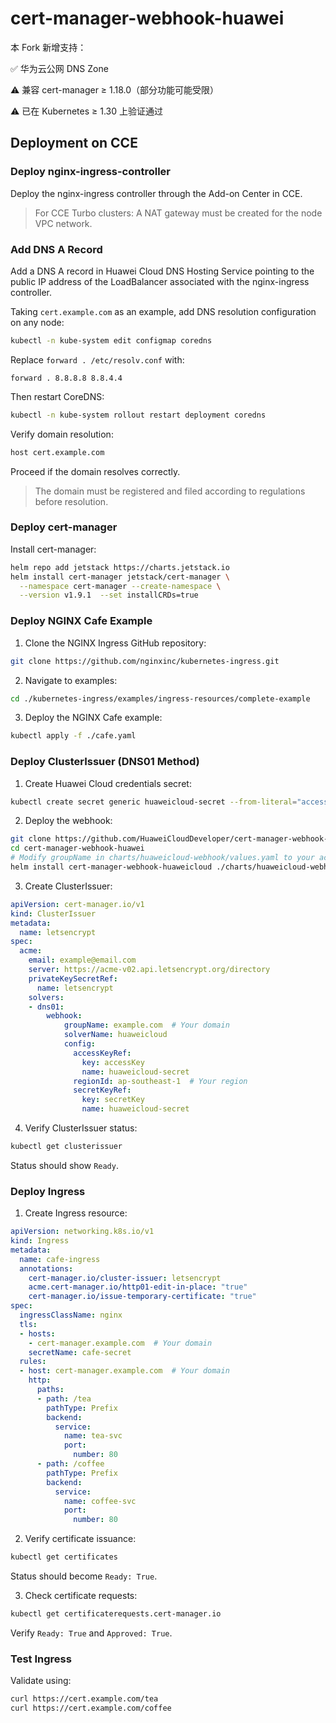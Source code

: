 # cert-manager-webhook-huawei

本 Fork 新增支持：

✅ 华为云公网 DNS Zone

⚠️ 兼容 cert-manager ≥ 1.18.0（部分功能可能受限）

⚠️ 已在 Kubernetes ≥ 1.30 上验证通过

## Deployment on CCE

### Deploy nginx-ingress-controller

Deploy the nginx-ingress controller through the Add-on Center in CCE.

> For CCE Turbo clusters: A NAT gateway must be created for the node VPC network.

### Add DNS A Record

Add a DNS A record in Huawei Cloud DNS Hosting Service pointing to the public IP address of the LoadBalancer associated with the nginx-ingress controller.

Taking `cert.example.com` as an example, add DNS resolution configuration on any node:

```sh
kubectl -n kube-system edit configmap coredns
```

Replace `forward . /etc/resolv.conf` with:
``` 
forward . 8.8.8.8 8.8.4.4
```

Then restart CoreDNS:
```sh
kubectl -n kube-system rollout restart deployment coredns
```

Verify domain resolution:
```sh
host cert.example.com
```

Proceed if the domain resolves correctly.

> The domain must be registered and filed according to regulations before resolution.

### Deploy cert-manager

Install cert-manager:
```sh
helm repo add jetstack https://charts.jetstack.io
helm install cert-manager jetstack/cert-manager \
  --namespace cert-manager --create-namespace \
  --version v1.9.1  --set installCRDs=true
```

### Deploy NGINX Cafe Example

1. Clone the NGINX Ingress GitHub repository:
```sh
git clone https://github.com/nginxinc/kubernetes-ingress.git
```

2. Navigate to examples:
```sh
cd ./kubernetes-ingress/examples/ingress-resources/complete-example
```

3. Deploy the NGINX Cafe example:
```sh
kubectl apply -f ./cafe.yaml
```

### Deploy ClusterIssuer (DNS01 Method)

1. Create Huawei Cloud credentials secret:
```sh
kubectl create secret generic huaweicloud-secret --from-literal="accessKey=<Your-accessKey>" --from-literal="secretKey=<Your-secretKey>" -n cert-manager
```

2. Deploy the webhook:
```sh
git clone https://github.com/HuaweiCloudDeveloper/cert-manager-webhook-huawei
cd cert-manager-webhook-huawei
# Modify groupName in charts/huaweicloud-webhook/values.yaml to your actual domain
helm install cert-manager-webhook-huaweicloud ./charts/huaweicloud-webhook -n cert-manager
```

3. Create ClusterIssuer:
```yaml
apiVersion: cert-manager.io/v1
kind: ClusterIssuer
metadata:
  name: letsencrypt
spec:
  acme:
    email: example@email.com
    server: https://acme-v02.api.letsencrypt.org/directory
    privateKeySecretRef:
      name: letsencrypt
    solvers:
    - dns01:
        webhook:
            groupName: example.com  # Your domain
            solverName: huaweicloud
            config:
              accessKeyRef:
                key: accessKey
                name: huaweicloud-secret
              regionId: ap-southeast-1  # Your region
              secretKeyRef:
                key: secretKey
                name: huaweicloud-secret
```

4. Verify ClusterIssuer status:
```sh
kubectl get clusterissuer
```
Status should show `Ready`.

### Deploy Ingress

1. Create Ingress resource:
```yaml
apiVersion: networking.k8s.io/v1 
kind: Ingress 
metadata: 
  name: cafe-ingress 
  annotations: 
    cert-manager.io/cluster-issuer: letsencrypt 
    acme.cert-manager.io/http01-edit-in-place: "true" 
    cert-manager.io/issue-temporary-certificate: "true"    
spec: 
  ingressClassName: nginx 
  tls: 
  - hosts: 
    - cert-manager.example.com  # Your domain
    secretName: cafe-secret
  rules: 
  - host: cert-manager.example.com  # Your domain
    http: 
      paths: 
      - path: /tea 
        pathType: Prefix 
        backend: 
          service: 
            name: tea-svc 
            port: 
              number: 80 
      - path: /coffee 
        pathType: Prefix 
        backend: 
          service: 
            name: coffee-svc 
            port: 
              number: 80 
```

2. Verify certificate issuance:
```sh
kubectl get certificates
```
Status should become `Ready: True`.

3. Check certificate requests:
```sh
kubectl get certificaterequests.cert-manager.io
```
Verify `Ready: True` and `Approved: True`.

### Test Ingress

Validate using:
```sh
curl https://cert.example.com/tea
curl https://cert.example.com/coffee
```